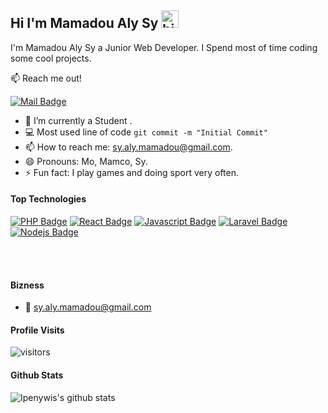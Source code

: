 ## Hi I'm Mamadou Aly Sy <img src="https://user-images.githubusercontent.com/1303154/88677602-1635ba80-d120-11ea-84d8-d263ba5fc3c0.gif" width="28px" alt="hi">

I'm Mamadou Aly Sy a Junior Web Developer.
I Spend most of time coding some cool projects.

:mailbox: Reach me out!

[![Mail Badge](https://img.shields.io/badge/-sy.aly.mamadou-c0392b?style=flat&labelColor=c0392b&logo=gmail&logoColor=white)](mailto:sy.aly.mamadou@gmail.com)

<!-- TODO: Add last video link -->

- 🔭 I’m currently a Student .
- :computer: Most used line of code `git commit -m "Initial Commit"`
- 📫 How to reach me: sy.aly.mamadou@gmail.com.
- 😄 Pronouns: Mo, Mamco, Sy.
- ⚡ Fun fact: I play games and doing sport very often.

#### Top Technologies

<!-- TODO: Make technologies links takes you to repositories -->

[![PHP Badge](https://img.shields.io/badge/-PHP-3C873A?style=for-the-badge&labelColor=black&logo=php&logoColor=3C873A)](#)
[![React Badge](https://img.shields.io/badge/-React-61DBFB?style=for-the-badge&labelColor=black&logo=react&logoColor=61DBFB)](#) [![Javascript Badge](https://img.shields.io/badge/-Javascript-F0DB4F?style=for-the-badge&labelColor=black&logo=javascript&logoColor=F0DB4F)](#) [![Laravel Badge](https://img.shields.io/badge/-laravel-007acc?style=for-the-badge&labelColor=black&logo=laravel&logoColor=007acc)](#) [![Nodejs Badge](https://img.shields.io/badge/-Nodejs-3C873A?style=for-the-badge&labelColor=black&logo=node.js&logoColor=3C873A)](#)

<br />
<br />

#### Bizness

- :email: sy.aly.mamadou@gmail.com

#### Profile Visits

![visitors](https://visitor-badge.glitch.me/badge?page_id=MamadouAlySy.MamadouAlySy)

#### Github Stats

![Ipenywis's github stats](https://github-readme-stats.vercel.app/api?username=MamadouAlySy&count_private=true&theme=tokyonight&hide=contribs,prs)
